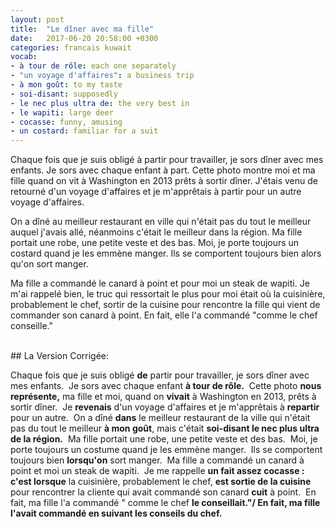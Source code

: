 ```yaml
---
layout: post
title:  "Le dîner avec ma fille"
date:   2017-06-20 20:58:00 +0300
categories: francais kuwait
vocab:
- à tour de rôle: each one separately
- "un voyage d'affaires": a business trip
- à mon goût: to my taste
- soi-disant: supposedly
- le nec plus ultra de: the very best in
- le wapiti: large deer
- cocasse: funny, amusing
- un costard: familiar for a suit 
---
```

Chaque fois que je suis obligé à partir pour travailler, je sors dîner avec mes enfants. Je sors avec chaque enfant à part. Cette photo montre moi et ma fille quand on vit à Washington en 2013 prêts à sortir dîner. J'étais venu de retourné d'un voyage d'affaires et je m'apprêtais à partir pour un autre voyage d'affaires.

On a dîné au meilleur restaurant en ville qui n'était pas du tout le meilleur auquel j'avais allé, néanmoins c'était le meilleur dans la région. Ma fille portait une robe, une petite veste et des bas. Moi, je porte toujours un costard quand je les emmène manger. Ils se comportent toujours bien alors qu'on sort manger.

Ma fille a commandé le canard à point et pour moi un steak de wapiti. Je m'ai rappelé bien, le truc qui ressortait le plus pour moi était où la cuisinière, probablement le chef, sortir de la cuisine pour rencontre la fille qui vient de commander son canard à point. En fait, elle l'a commandé "comme le chef conseille."

<br/>
## La Version Corrigée:  
<br/>  


Chaque fois que je suis obligé **de** partir pour travailler, je sors dîner avec mes enfants.  Je sors avec chaque enfant **à tour de rôle.**  Cette photo **nous représente,** ma fille et moi, quand on **vivait** à Washington en 2013, prêts à sortir dîner.  Je **revenais** d'un voyage d'affaires et je m'apprêtais à **repartir** pour un autre.  On a dîné **dans** le meilleur restaurant de la ville qui n'était pas du tout le meilleur **à mon goût**, mais c'était **soi-disant le nec plus ultra de la région.**  Ma fille portait une robe, une petite veste et des bas.  Moi, je porte toujours un costume quand je les emmène manger.  Ils se comportent toujours bien **lorsqu'on** sort manger.  Ma fille a commandé un canard à point et moi un steak de wapiti.  Je me rappelle **un fait assez cocasse : c'est lorsque** la cuisinière, probablement le chef, **est sortie de la cuisine** pour rencontrer la cliente qui avait commandé son canard **cuit** à point.  En fait, ma fille l'a commandé " comme le chef **le conseillait."/ En fait, ma fille l'avait commandé en suivant les conseils du chef.**
